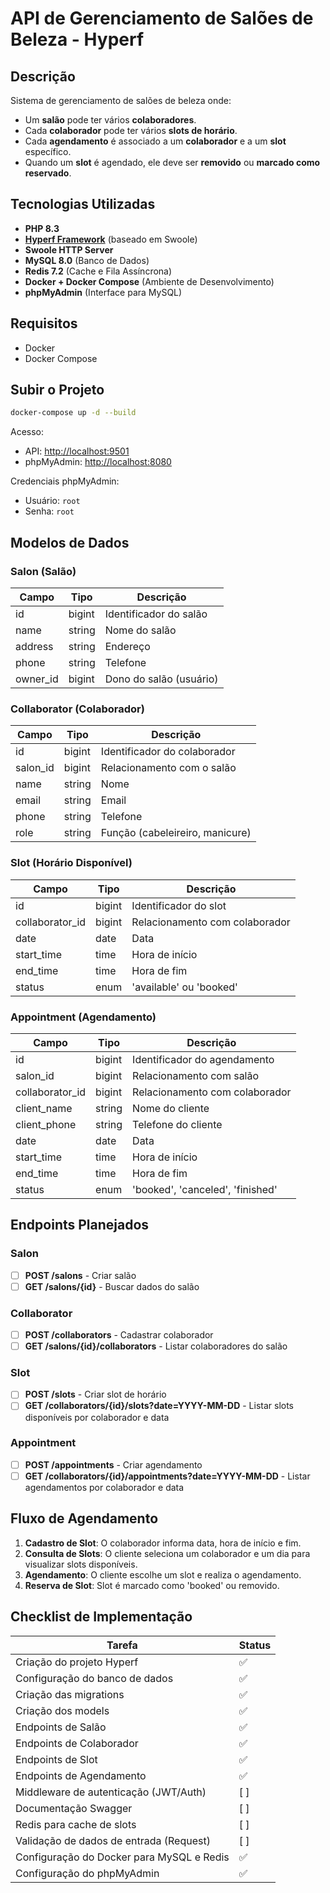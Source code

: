 # API de Gerenciamento de Salões de Beleza - Hyperf

## Descrição

Sistema de gerenciamento de salões de beleza onde:

* Um **salão** pode ter vários **colaboradores**.
* Cada **colaborador** pode ter vários **slots de horário**.
* Cada **agendamento** é associado a um **colaborador** e a um **slot** específico.
* Quando um **slot** é agendado, ele deve ser **removido** ou **marcado como reservado**.

## Tecnologias Utilizadas

* **PHP 8.3**
* **[Hyperf Framework](https://hyperf.io/)** (baseado em Swoole)
* **Swoole HTTP Server**
* **MySQL 8.0** (Banco de Dados)
* **Redis 7.2** (Cache e Fila Assíncrona)
* **Docker + Docker Compose** (Ambiente de Desenvolvimento)
* **phpMyAdmin** (Interface para MySQL)

## Requisitos

* Docker
* Docker Compose

## Subir o Projeto

```bash
docker-compose up -d --build
```

Acesso:

* API: [http://localhost:9501](http://localhost:9501)
* phpMyAdmin: [http://localhost:8080](http://localhost:8080)

Credenciais phpMyAdmin:

* Usuário: `root`
* Senha: `root`

## Modelos de Dados

### Salon (Salão)

| Campo     | Tipo   | Descrição               |
| --------- | ------ | ----------------------- |
| id        | bigint | Identificador do salão  |
| name      | string | Nome do salão           |
| address   | string | Endereço                |
| phone     | string | Telefone                |
| owner\_id | bigint | Dono do salão (usuário) |

### Collaborator (Colaborador)

| Campo     | Tipo   | Descrição                       |
| --------- | ------ | ------------------------------- |
| id        | bigint | Identificador do colaborador    |
| salon\_id | bigint | Relacionamento com o salão      |
| name      | string | Nome                            |
| email     | string | Email                           |
| phone     | string | Telefone                        |
| role      | string | Função (cabeleireiro, manicure) |

### Slot (Horário Disponível)

| Campo            | Tipo   | Descrição                      |
| ---------------- | ------ | ------------------------------ |
| id               | bigint | Identificador do slot          |
| collaborator\_id | bigint | Relacionamento com colaborador |
| date             | date   | Data                           |
| start\_time      | time   | Hora de início                 |
| end\_time        | time   | Hora de fim                    |
| status           | enum   | 'available' ou 'booked'        |

### Appointment (Agendamento)

| Campo            | Tipo   | Descrição                        |
| ---------------- | ------ | -------------------------------- |
| id               | bigint | Identificador do agendamento     |
| salon\_id        | bigint | Relacionamento com salão         |
| collaborator\_id | bigint | Relacionamento com colaborador   |
| client\_name     | string | Nome do cliente                  |
| client\_phone    | string | Telefone do cliente              |
| date             | date   | Data                             |
| start\_time      | time   | Hora de início                   |
| end\_time        | time   | Hora de fim                      |
| status           | enum   | 'booked', 'canceled', 'finished' |

## Endpoints Planejados

### Salon

* [ ] **POST /salons** - Criar salão
* [ ] **GET /salons/{id}** - Buscar dados do salão

### Collaborator

* [ ] **POST /collaborators** - Cadastrar colaborador
* [ ] **GET /salons/{id}/collaborators** - Listar colaboradores do salão

### Slot

* [ ] **POST /slots** - Criar slot de horário
* [ ] **GET /collaborators/{id}/slots?date=YYYY-MM-DD** - Listar slots disponíveis por colaborador e data

### Appointment

* [ ] **POST /appointments** - Criar agendamento
* [ ] **GET /collaborators/{id}/appointments?date=YYYY-MM-DD** - Listar agendamentos por colaborador e data

## Fluxo de Agendamento

1. **Cadastro de Slot**: O colaborador informa data, hora de início e fim.
2. **Consulta de Slots**: O cliente seleciona um colaborador e um dia para visualizar slots disponíveis.
3. **Agendamento**: O cliente escolhe um slot e realiza o agendamento.
4. **Reserva de Slot**: Slot é marcado como 'booked' ou removido.

## Checklist de Implementação

| Tarefa                                    | Status |
| ----------------------------------------- | ------ |
| Criação do projeto Hyperf                 | ✅      |
| Configuração do banco de dados            | ✅      |
| Criação das migrations                    | ✅      |
| Criação dos models                        | ✅    |
| Endpoints de Salão                        |  ✅   |
| Endpoints de Colaborador                  | ✅    |
| Endpoints de Slot                         | ✅  |
| Endpoints de Agendamento                  | ✅   |
| Middleware de autenticação (JWT/Auth)     | \[ ]   |
| Documentação Swagger                      | \[ ]   |
| Redis para cache de slots                 | \[ ]   |
| Validação de dados de entrada (Request)   | \[ ]   |
| Configuração do Docker para MySQL e Redis | ✅      |
| Configuração do phpMyAdmin                | ✅      |
